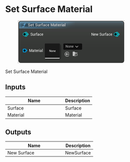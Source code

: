 # Set Surface Material

<div align="left" data-full-width="false"><figure><img src="../../../api/Surface/Set_Surface_Material.png" alt=""><figcaption></figcaption></figure></div>

Set Surface Material

## Inputs

<table><thead><tr><th width="170">Name</th><th>Description</th></tr></thead><tbody><tr><td>Surface</td><td>Surface</td></tr><tr><td>Material</td><td>Material</td></tr></tbody></table>

## Outputs

<table><thead><tr><th width="170">Name</th><th>Description</th></tr></thead><tbody><tr><td>New Surface</td><td>NewSurface</td></tr></tbody></table>
